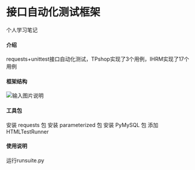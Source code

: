 # 接口自动化测试框架
个人学习笔记

#### 介绍
requests+unittest接口自动化测试，TPshop实现了3个用例，IHRM实现了17个用例

#### 框架结构

![输入图片说明](https://images.gitee.com/uploads/images/2021/0924/142352_1db98e46_9560547.png "屏幕截图.png")

#### 工具包

安装 requests 包
安装 parameterized 包
安装 PyMySQL 包
添加 HTMLTestRunner

#### 使用说明

运行runsuite.py


